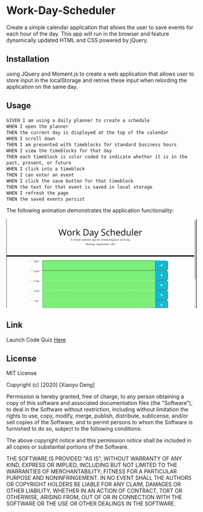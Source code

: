 # Work-Day-Scheduler
Create a simple calendar application that allows the user to save events for each hour of the day. This app will run in the browser and feature dynamically updated HTML and CSS powered by jQuery.

## Installation
using JQuery and Moment.js to create a web application that allows user to store input in the localStorage and retrive these input when relording the application on the same day.

## Usage
```
GIVEN I am using a daily planner to create a schedule
WHEN I open the planner
THEN the current day is displayed at the top of the calendar
WHEN I scroll down
THEN I am presented with timeblocks for standard business hours
WHEN I view the timeblocks for that day
THEN each timeblock is color coded to indicate whether it is in the past, present, or future
WHEN I click into a timeblock
THEN I can enter an event
WHEN I click the save button for that timeblock
THEN the text for that event is saved in local storage
WHEN I refresh the page
THEN the saved events persist
```
The following animation demonstrates the application functionality:

![day planner demo](Assets/img/WorkDayScheduler.gif)

## Link
Launch Code Quiz [Here](https://lionhatt.github.io/Work-Day-Scheduler/)

## License
MIT License

Copyright (c) [2020] [Xiaoyu Deng]

Permission is hereby granted, free of charge, to any person obtaining a copy
of this software and associated documentation files (the "Software"), to deal
in the Software without restriction, including without limitation the rights
to use, copy, modify, merge, publish, distribute, sublicense, and/or sell
copies of the Software, and to permit persons to whom the Software is
furnished to do so, subject to the following conditions:

The above copyright notice and this permission notice shall be included in all
copies or substantial portions of the Software.

THE SOFTWARE IS PROVIDED "AS IS", WITHOUT WARRANTY OF ANY KIND, EXPRESS OR
IMPLIED, INCLUDING BUT NOT LIMITED TO THE WARRANTIES OF MERCHANTABILITY,
FITNESS FOR A PARTICULAR PURPOSE AND NONINFRINGEMENT. IN NO EVENT SHALL THE
AUTHORS OR COPYRIGHT HOLDERS BE LIABLE FOR ANY CLAIM, DAMAGES OR OTHER
LIABILITY, WHETHER IN AN ACTION OF CONTRACT, TORT OR OTHERWISE, ARISING FROM,
OUT OF OR IN CONNECTION WITH THE SOFTWARE OR THE USE OR OTHER DEALINGS IN THE
SOFTWARE.